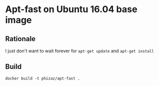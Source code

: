 # Apt-fast on Ubuntu 16.04 base image

## Rationale

I just don't want to wait forever for `apt-get update` and `apt-get install`

## Build

```
docker build -t phizaz/apt-fast .
```
